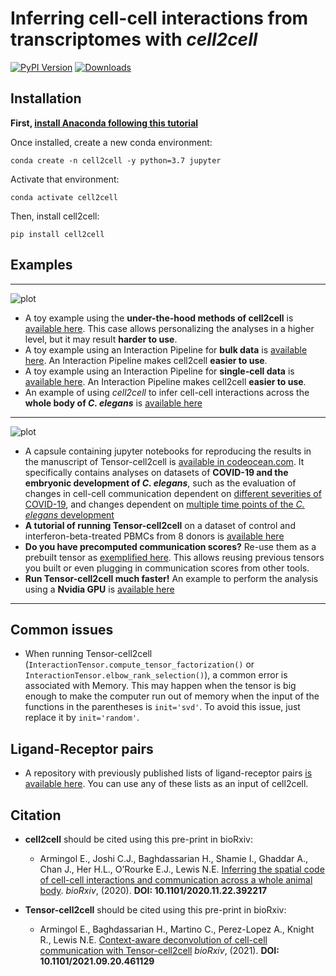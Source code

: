 # Inferring cell-cell interactions from transcriptomes with *cell2cell*
[![PyPI Version][pb]][pypi]
[![Downloads](https://pepy.tech/badge/cell2cell/month)](https://pepy.tech/project/cell2cell)

[pb]: https://badge.fury.io/py/cell2cell.svg
[pypi]: https://pypi.org/project/cell2cell/

## Installation
**First, [install Anaconda following this tutorial](https://docs.anaconda.com/anaconda/install/)**

Once installed, create a new conda environment:
```
conda create -n cell2cell -y python=3.7 jupyter
```

Activate that environment:

```
conda activate cell2cell
```

Then, install cell2cell:
```
pip install cell2cell
```
## Examples

---
![plot](https://github.com/earmingol/cell2cell/blob/master/Logo.png?raw=true)
- A toy example using the **under-the-hood methods of cell2cell** is
  [available here](https://github.com/earmingol/cell2cell/blob/master/examples/cell2cell/Toy-Example.ipynb).
  This case allows personalizing the analyses in a higher level, but it may result **harder to use**.
- A toy example using an Interaction Pipeline for **bulk data** is 
  [available here](https://github.com/earmingol/cell2cell/blob/master/examples/cell2cell/Toy-Example-BulkPipeline.ipynb).
  An Interaction Pipeline makes cell2cell **easier to use**.
- A toy example using an Interaction Pipeline for **single-cell data** is 
  [available here](https://github.com/earmingol/cell2cell/blob/master/examples/cell2cell/Toy-Example-SingleCellPipeline.ipynb).
  An Interaction Pipeline makes cell2cell **easier to use**.  
- An example of using *cell2cell* to infer cell-cell interactions across the **whole
body of *C. elegans*** is [available here](https://github.com/LewisLabUCSD/Celegans-cell2cell)
  
---

![plot](https://github.com/earmingol/cell2cell/blob/master/LogoTensor.png?raw=true)
- A capsule containing jupyter notebooks for reproducing the results in the manuscript of Tensor-cell2cell  is [available in codeocean.com](https://doi.org/10.24433/CO.0051950.v1).
  It specifically contains analyses on datasets of **COVID-19 and the embryonic development
  of *C. elegans***, such as the evaluation of changes in
  cell-cell communication dependent on [different severities of COVID-19](https://files.codeocean.com/files/verified/bffc457e-caa6-4c39-b869-f52330804db0_v1.0/results.5f6a2e3f-70d2-4547-a1c2-7304335758d9/06-BALF-Tensor-Factorization.html),
  and changes dependent on [multiple time points of the *C. elegans* development](https://files.codeocean.com/files/verified/bffc457e-caa6-4c39-b869-f52330804db0_v1.0/results.5f6a2e3f-70d2-4547-a1c2-7304335758d9/08-Celegans-Tensor-Factorization.html)
- **A tutorial of running Tensor-cell2cell** on a dataset of control and interferon-beta-treated PBMCs from 8 donors
  is [available here](https://github.com/earmingol/cell2cell/blob/master/examples/tensor_cell2cell/Tensor-cell2cell-PBMC.ipynb)
- **Do you have precomputed communication scores?** Re-use them as a prebuilt tensor as [exemplified here](https://github.com/earmingol/cell2cell/blob/master/examples/tensor_cell2cell/Loading-PreBuiltTensor.ipynb).
  This allows reusing previous tensors you built or even plugging in communication scores from other tools.
- **Run Tensor-cell2cell much faster!** An example to perform the analysis using a **Nvidia GPU** is [available here](https://github.com/earmingol/cell2cell/blob/master/examples/tensor_cell2cell/GPU-Example.ipynb)


---
## Common issues
- When running Tensor-cell2cell (```InteractionTensor.compute_tensor_factorization()``` or ```InteractionTensor.elbow_rank_selection()```), a common error is
associated with Memory. This may happen when the tensor is big enough to make the computer run out of memory when the input of the functions in the parentheses is
  ```init='svd'```. To avoid this issue, just replace it by ```init='random'```.
  
## Ligand-Receptor pairs
- A repository with previously published lists of ligand-receptor pairs [is available here](https://github.com/LewisLabUCSD/Ligand-Receptor-Pairs).
  You can use any of these lists as an input of cell2cell.

## Citation

- **cell2cell** should be cited using this pre-print in bioRxiv:
  - Armingol E., Joshi C.J., Baghdassarian H., Shamie I., Ghaddar A., Chan J.,
   Her H.L., O’Rourke E.J., Lewis N.E. 
   [Inferring the spatial code of cell-cell interactions and communication across a whole animal body](https://doi.org/10.1101/2020.11.22.392217).
    *bioRxiv*, (2020). **DOI: 10.1101/2020.11.22.392217**


- **Tensor-cell2cell** should be cited using this pre-print in bioRxiv:
  - Armingol E., Baghdassarian H., Martino C., Perez-Lopez A., Knight R., Lewis N.E.
  [Context-aware deconvolution of cell-cell communication with Tensor-cell2cell](https://doi.org/10.1101/2021.09.20.461129)
  *bioRxiv*, (2021). **DOI: 10.1101/2021.09.20.461129**